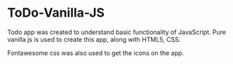 # ToDo-Vanilla-JS

Todo app was created to understand basic functionality of JavaScript.
Pure vanilla js is used to create this app, along with HTML5, CSS.

Fontawesome css was also used to get the icons on the app.
